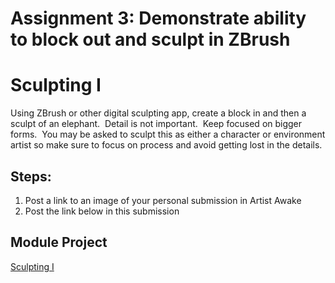 # Assignment 3: Demonstrate ability to block out and sculpt in ZBrush

<h1 id="dom-i">Sculpting I</h1>
<p>Using ZBrush or other digital sculpting app, create a block in and then a sculpt of an elephant.&nbsp; Detail is not important.&nbsp; Keep focused on bigger forms.&nbsp; You may be asked to sculpt this as either a character or environment artist so make sure to focus on process and avoid getting lost in the details.</p>
<h2 id="module-project">Steps:</h2>
<ol>
<li>Post a link to an image of your personal submission in Artist Awake</li>
<li>Post the link below in this submission</li>
</ol>
<h2 id="module-project">Module Project</h2>
<p><a title="Sculpting I" href="https://vertexschool.instructure.com/courses/14/modules/91" data-api-endpoint="https://vertexschool.instructure.com/api/v1/courses/14/modules/91" data-api-returntype="Module">Sculpting I</a><br><br></p>